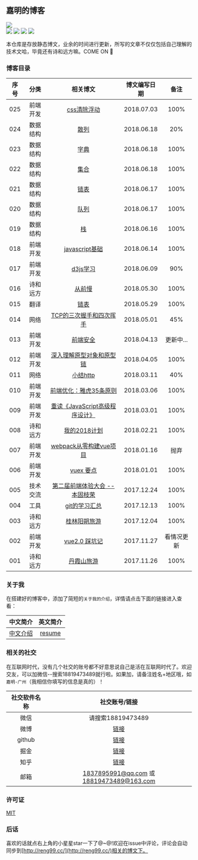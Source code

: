 ## 嘉明的博客

[![](https://img.shields.io/github/issues/reng99/reng99.github.io.svg)](https://github.com/reng99/reng99.github.io/issues)  
[![](https://img.shields.io/github/forks/reng99/reng99.github.io.svg)](https://github.com/reng99/reng99.github.io/network) 
[![](https://img.shields.io/github/stars/reng99/reng99.github.io.svg)](https://github.com/reng99/reng99.github.io/stargazers) 
[![](https://travis-ci.org/reng99/reng99.github.io.svg?branch=master)](https://travis-ci.org/reng99/reng99.github.io) 
[![](https://img.shields.io/github/release/reng99/reng99.github.io.svg)](https://github.com/reng99/reng99.github.io/releases)

本仓库是存放静态博文，业余的时间进行更新，所写的文章不仅仅包括自己理解的技术文哈，毕竟还有诗和远方嘛。COME ON :muscle:

### 博客目录

|序号|分类|相关博文|博文编写日期|备注|
|:-----:|:-----:|:-----:|:-----:|:-----:|
|025|前端开发|[css清除浮动](http://reng99.cc/2018/07/03/clear-float/)|2018.07.03|100%|
|024|数据结构|[散列](http://reng99.cc/2018/06/18/algorithm-hash/)|2018.06.18|20%|
|023|数据结构|[字典](http://reng99.cc/2018/06/18/algorithm-dictionary/)|2018.06.18|100%|
|022|数据结构|[集合](http://reng99.cc/2018/06/18/algorithm-set/)|2018.06.18|100%|
|021|数据结构|[链表](http://reng99.cc/2018/06/17/algorithm-linked-list/)|2018.06.17|100%|
|020|数据结构|[队列](http://reng99.cc/2018/06/17/algorithm-queue/)|2018.06.17|100%|
|019|数据结构|[栈](http://reng99.cc/2018/06/16/algorithm-stack/)|2018.06.16|100%|
|018|前端开发|[javascript基础](http://reng99.cc/2018/06/14/javascript-foundation/)|2018.06.14|100%|
|017|前端开发|[d3js学习](http://reng99.cc/2018/06/09/d3js-learning/)|2018.06.09|90%|
|016|诗和远方|[从前慢](http://reng99.cc/2018/05/30/slow-in-past/)|2018.05.30|100%|
|015|翻译|[链表](http://reng99.cc/2018/05/29/linked-list/)|2018.05.29|100%|
|014|网络|[TCP的三次握手和四次挥手](http://reng99.cc/2018/05/01/tcp-three-handshake-four-bandge/)|2018.05.01|45%|
|013|前端开发|[前端安全](http://reng99.cc/2018/04/13/frontend-security/)|2018.04.13|更新中...|
|012|前端开发|[深入理解原型对象和原型链](http://reng99.cc/2018/04/05/prototype-object-chain-md/)|2018.04.05|100%|
|011|网络|[小结http](http://reng99.cc/2018/03/11/summerize-http/)|2018.03.11|40%|
|010|前端开发|[前端优化：雅虎35条原则](http://reng99.cc/2018/03/06/frontend-optimization/)|2018.03.06|100%|
|009|前端开发|[重读《JavaScript高级程序设计》](http://reng99.cc/2018/03/01/javascript-high-level/)|2018.03.01|100%|
|008|诗和远方|[我的2018计划](http://reng99.cc/2018/02/21/my-2018-plans/)|2018.02.21|100%|
|007|前端开发|[webpack从零构建vue项目](http://reng99.cc/2018/01/16/webpack-build-vue-project/)|2018.01.16|抛弃|
|006|前端开发|[vuex 要点](http://reng99.cc/2018/01/01/vuex/)|2018.01.01|100%|
|005|技术交流|[第二届前端体验大会 -- 本固枝荣](http://reng99.cc/2017/12/24/2ndTencent-frontend-meeting/)|2017.12.24|100%|
|004|工具|[git的学习汇总](http://reng99.cc/2017/12/13/git-learning/)|2017.12.13|100%|
|003|诗和远方|[桂林阳朔旅游](http://reng99.cc/2017/12/04/tourist-guiLin-and-yangShuo/)|2017.12.04|100%|
|002|前端开发|[vue2.0 踩坑记](http://reng99.cc/2017/11/27/vue-attention/)|2017.11.27|看情况更新|
|001|诗和远方|[丹霞山旅游](http://reng99.cc/2017/11/26/tourist-danXia-mountain/)|2017.11.26|100%|

### 关于我

在搭建好的博客中，添加了简短的`关于我的介绍`，详情请点击下面的链接进入查看：

|中文简介|英文简介|
|:-----:|:-----:|
|[中文介绍](http://reng99.cc/about/)|[resume](http://reng99.cc/about/english-resume.html)|

### 相关的社交

在互联网时代，没有几个社交的账号都不好意思说自己是活在互联网时代了。欢迎交友，可以加微信--搜索18819473489就行啦。如果加，请备注姓名+地区哦，如`嘉明-广州`（我相信你填写的信息是真的）！

|社交软件名称|社交账号/链接|
|:-----:|:-----:|
|微信|请搜索18819473489|
|微博|[链接](https://weibo.com/reng99)|
|github|[链接](https://github.com/reng99)|
|掘金|[链接](https://juejin.im/user/5a00493f5188252c224d6475)|
|知乎|[链接](https://www.zhihu.com/people/reng99/activities)|
|邮箱|1837895991@qq.com 或 18819473489@163.com|

### 许可证

[MIT](https://opensource.org/licenses/MIT)

### 后话

喜欢的话就点右上角的小星星star一下了@~@!欢迎在issue中评论，评论会自动同步到[http://reng99.cc/](http://reng99.cc/)相关的博文下。




